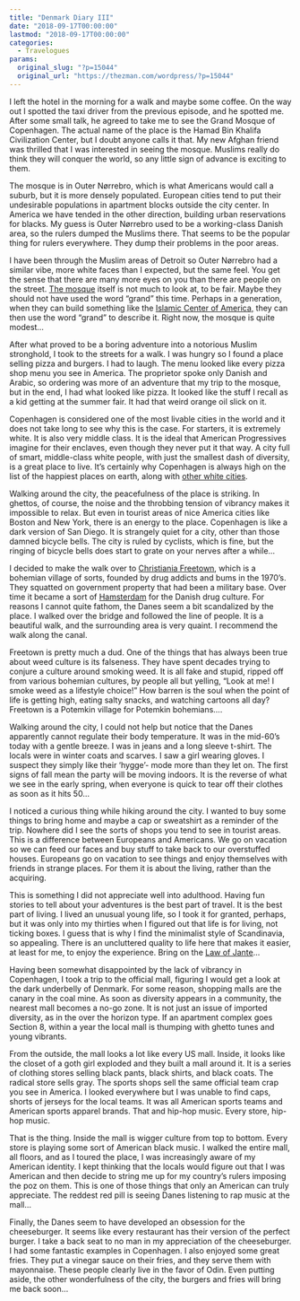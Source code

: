 ```yaml
---
title: "Denmark Diary III"
date: "2018-09-17T00:00:00"
lastmod: "2018-09-17T00:00:00"
categories:
  - Travelogues
params:
  original_slug: "?p=15044"
  original_url: "https://thezman.com/wordpress/?p=15044"
---
```


I left the hotel in the morning for a walk and maybe some coffee. On the
way out I spotted the taxi driver from the previous episode, and he
spotted me. After some small talk, he agreed to take me to see the Grand
Mosque of Copenhagen. The actual name of the place is the Hamad Bin
Khalifa Civilization Center, but I doubt anyone calls it that. My new
Afghan friend was thrilled that I was interested in seeing the mosque.
Muslims really do think they will conquer the world, so any little sign
of advance is exciting to them.

The mosque is in Outer Nørrebro, which is what Americans would call a
suburb, but it is more densely populated. European cities tend to put
their undesirable populations in apartment blocks outside the city
center. In America we have tended in the other direction, building urban
reservations for blacks. My guess is Outer Nørrebro used to be a
working-class Danish area, so the rulers dumped the Muslims there. That
seems to be the popular thing for rulers everywhere. They dump their
problems in the poor areas.

I have been through the Muslim areas of Detroit so Outer Nørrebro had a
similar vibe, more white faces than I expected, but the same feel. You
get the sense that there are many more eyes on you than there are people
on the street. [The
mosque](https://upload.wikimedia.org/wikipedia/commons/8/8e/Hamad_Bin_Khalifa_Civilisation_Center_02.JPG)
itself is not much to look at, to be fair. Maybe they should not have
used the word “grand” this time. Perhaps in a generation, when they can
build something like the [Islamic Center of
America,](https://upload.wikimedia.org/wikipedia/commons/thumb/3/3c/Islamic_Center_of_America.jpg/1200px-Islamic_Center_of_America.jpg)
they can then use the word “grand” to describe it. Right now, the mosque
is quite modest…

After what proved to be a boring adventure into a notorious Muslim
stronghold, I took to the streets for a walk. I was hungry so I found a
place selling pizza and burgers. I had to laugh. The menu looked like
every pizza shop menu you see in America. The proprietor spoke only
Danish and Arabic, so ordering was more of an adventure that my trip to
the mosque, but in the end, I had what looked like pizza. It looked like
the stuff I recall as a kid getting at the summer fair. It had that
weird orange oil slick on it.

Copenhagen is considered one of the most livable cities in the world and
it does not take long to see why this is the case. For starters, it is
extremely white. It is also very middle class. It is the ideal that
American Progressives imagine for their enclaves, even though they never
put it that way. A city full of smart, middle-class white people, with
just the smallest dash of diversity, is a great place to live. It’s
certainly why Copenhagen is always high on the list of the happiest
places on earth, along with [other white
cities](http://wowtravel.me/top-10-happiest-cities-in-the-world/).

Walking around the city, the peacefulness of the place is striking. In
ghettos, of course, the noise and the throbbing tension of vibrancy
makes it impossible to relax. But even in tourist areas of nice America
cities like Boston and New York, there is an energy to the place.
Copenhagen is like a dark version of San Diego. It is strangely quiet
for a city, other than those damned bicycle bells. The city is ruled by
cyclists, which is fine, but the ringing of bicycle bells does start to
grate on your nerves after a while…

I decided to make the walk over to [Christiania
Freetown](https://en.wikipedia.org/wiki/Freetown_Christiania), which is
a bohemian village of sorts, founded by drug addicts and bums in the
1970’s. They squatted on government property that had been a military
base. Over time it became a sort of
[Hamsterdam](https://en.wikipedia.org/wiki/Hamsterdam) for the Danish
drug culture. For reasons I cannot quite fathom, the Danes seem a bit
scandalized by the place. I walked over the bridge and followed the line
of people. It is a beautiful walk, and the surrounding area is very
quaint. I recommend the walk along the canal.

Freetown is pretty much a dud. One of the things that has always been
true about weed culture is its falseness. They have spent decades trying
to conjure a culture around smoking weed. It is all fake and stupid,
ripped off from various bohemian cultures, by people all but yelling,
“Look at me! I smoke weed as a lifestyle choice!” How barren is the soul
when the point of life is getting high, eating salty snacks, and
watching cartoons all day? Freetown is a Potemkin village for Potemkin
bohemians….

Walking around the city, I could not help but notice that the Danes
apparently cannot regulate their body temperature. It was in the
mid-60’s today with a gentle breeze. I was in jeans and a long sleeve
t-shirt. The locals were in winter coats and scarves. I saw a girl
wearing gloves. I suspect they simply like their ‘hygge’- mode more than
they let on. The first signs of fall mean the party will be moving
indoors. It is the reverse of what we see in the early spring, when
everyone is quick to tear off their clothes as soon as it hits 50…

I noticed a curious thing while hiking around the city. I wanted to buy
some things to bring home and maybe a cap or sweatshirt as a reminder of
the trip. Nowhere did I see the sorts of shops you tend to see in
tourist areas. This is a difference between Europeans and Americans. We
go on vacation so we can feed our faces and buy stuff to take back to
our overstuffed houses. Europeans go on vacation to see things and enjoy
themselves with friends in strange places. For them it is about the
living, rather than the acquiring.

This is something I did not appreciate well into adulthood. Having fun
stories to tell about your adventures is the best part of travel. It is
the best part of living. I lived an unusual young life, so I took it for
granted, perhaps, but it was only into my thirties when I figured out
that life is for living, not ticking boxes. I guess that is why I find
the minimalist style of Scandinavia, so appealing. There is an
uncluttered quality to life here that makes it easier, at least for me,
to enjoy the experience. Bring on the [Law of
Jante](https://en.wikipedia.org/wiki/Law_of_Jante)…

Having been somewhat disappointed by the lack of vibrancy in Copenhagen,
I took a trip to the official mall, figuring I would get a look at the
dark underbelly of Denmark. For some reason, shopping malls are the
canary in the coal mine. As soon as diversity appears in a community,
the nearest mall becomes a no-go zone. It is not just an issue of
imported diversity, as in the over the horizon type. If an apartment
complex goes Section 8, within a year the local mall is thumping with
ghetto tunes and young vibrants.

From the outside, the mall looks a lot like every US mall. Inside, it
looks like the closet of a goth girl exploded and they built a mall
around it. It is a series of clothing stores selling black pants, black
shirts, and black coats. The radical store sells gray. The sports shops
sell the same official team crap you see in America. I looked everywhere
but I was unable to find caps, shorts of jerseys for the local teams. It
was all American sports teams and American sports apparel brands. That
and hip-hop music. Every store, hip-hop music.

That is the thing. Inside the mall is wigger culture from top to bottom.
Every store is playing some sort of American black music. I walked the
entire mall, all floors, and as I toured the place, I was increasingly
aware of my American identity. I kept thinking that the locals would
figure out that I was American and then decide to string me up for my
country’s rulers imposing the poz on them. This is one of those things
that only an American can truly appreciate. The reddest red pill is
seeing Danes listening to rap music at the mall…

Finally, the Danes seem to have developed an obsession for the
cheeseburger. It seems like every restaurant has their version of the
perfect burger. I take a back seat to no man in my appreciation of the
cheeseburger. I had some fantastic examples in Copenhagen. I also
enjoyed some great fries. They put a vinegar sauce on their fries, and
they serve them with mayonnaise. These people clearly live in the favor
of Odin. Even putting aside, the other wonderfulness of the city, the
burgers and fries will bring me back soon…
